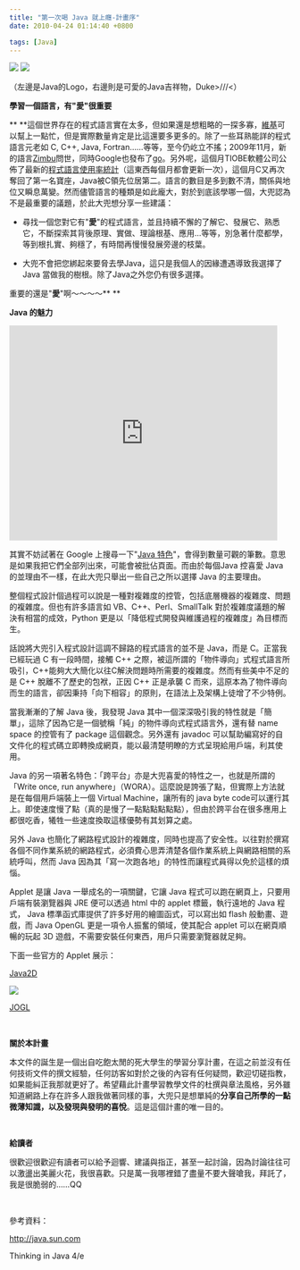 ```yaml
---
title: "第一次喝 Java 就上癮-計畫序"
date: 2010-04-24 01:14:40 +0800

tags: [Java]
---
```

![](/images/cssula-blog/javaLogo.png)
![](/images/cssula-blog/duke.png)

（左邊是Java的Logo，右邊則是可愛的Java吉祥物，Duke&gt;///&lt;）

<!--more-->

**學習一個語言，有"愛"很重要**

** **這個世界存在的程式語言實在太多，但如果還是想粗略的一探多寡，<a href="http://en.wikipedia.org/wiki/List_of_programming_languages" target="_blank">維基</a>可以幫上一點忙，但是實際數量肯定是比這還要多更多的。除了一些耳熟能詳的程式語言元老如 C, C++, Java, Fortran……等等，至今仍屹立不搖；2009年11月，新的語言<a href="http://www.zimbu.org/" target="_blank">Zimbu</a>問世，同時Google也發布了<a href="http://golang.org/" target="_blank">go</a>。另外呢，這個月TIOBE軟體公司公佈了最新的<a href="http://www.tiobe.com/index.php/content/paperinfo/tpci/index.html" target="_blank">程式語言使用率統計</a>（這東西每個月都會更新一次），這個月C又再次奪回了第一名寶座，Java被C領先位居第二。語言的數目是多到數不清，關係與地位又瞬息萬變。然而儘管語言的種類是如此龐大，對於到底該學哪一個，大兜認為不是最重要的議題，於此大兜想分享一些建議：

* 尋找一個您對它有"**愛**"的程式語言，並且持續不懈的了解它、發展它、熟悉它，不斷探索其背後原理、實做、理論根基、應用…等等，別急著什麼都學，等到根扎實、夠穩了，有時間再慢慢發展旁邊的枝葉。

* 大兜不會把您綁起來要脅去學Java，這只是我個人的因緣遭遇導致我選擇了 Java 當做我的樹根。除了Java之外您仍有很多選擇。

重要的還是"**愛**"啊～～～～** **

**Java 的魅力**

<object classid="clsid:d27cdb6e-ae6d-11cf-96b8-444553540000" width="480" height="385" codebase="http://download.macromedia.com/pub/shockwave/cabs/flash/swflash.cab#version=6,0,40,0">







<embed type="application/x-shockwave-flash" width="480" height="385" src="http://www.youtube.com/v/SRLU1bJSLVg&amp;hl=zh_TW&amp;fs=1&amp;rel=0" allowscriptaccess="always" allowfullscreen="true"></embed></object>


其實不妨試著在 Google 上搜尋一下"<a href="http://www.google.com.tw/search?source=ig&amp;hl=zh-TW&amp;rlz=&amp;=&amp;q=java+%E7%89%B9%E8%89%B2&amp;meta=lr%3D&amp;aq=f&amp;aqi=g1&amp;aql=&amp;oq=&amp;gs_rfai=" target="_blank">Java 特色</a>"，會得到數量可觀的筆數。意思是如果我把它們全部列出來，可能會被批佔頁面。而由於每個Java 控喜愛 Java 的並理由不一樣，在此大兜只舉出一些自己之所以選擇 Java 的主要理由。

整個程式設計個過程可以說是一種對複雜度的控管，包括底層機器的複雜度、問題的複雜度。但也有許多語言如 VB、C++、Perl、SmallTalk 對於複雜度議題的解決有相當的成效，Python 更是以「降低程式開發與維護過程的複雜度」為目標而生。

話說將大兜引入程式設計這調不歸路的程式語言的並不是 Java，而是 C。正當我已經玩過 C 有一段時間，接觸 C++ 之際，被這所謂的「物件導向」式程式語言所吸引，C++能夠大大簡化以往C解決問題時所需要的複雜度。然而有些美中不足的是 C++ 脫離不了歷史的包袱，正因 C++ 正是承襲 C 而來，這原本為了物件導向而生的語言，卻因秉持「向下相容」的原則，在語法上及架構上徒增了不少特例。

當我漸漸的了解 Java 後，我發現 Java 其中一個深深吸引我的特性就是「簡單」，這除了因為它是一個號稱「純」的物件導向式程式語言外，還有替 name space 的控管有了 package 這個觀念。另外還有 javadoc 可以幫助編寫好的自文件化的程式碼立即轉換成網頁，能以最清楚明瞭的方式呈現給用戶端，利其使用。

Java 的另一項著名特色：「跨平台」亦是大兜喜愛的特性之一，也就是所謂的「Write once, run anywhere」（WORA）。這麼說是誇張了點，但實際上方法就是在每個用戶端裝上一個 Virtual Machine，讓所有的 java byte code可以運行其上。即使速度慢了點（真的是慢了一點點點點點點），但由於跨平台在很多應用上都很吃香，犧牲一些速度換取這樣優勢有其划算之處。

另外 Java 也簡化了網路程式設計的複雜度，同時也提高了安全性。以往對於撰寫各個不同作業系統的網路程式，必須費心思弄清楚各個作業系統上與網路相關的系統呼叫，然而 Java 因為其「寫一次跑各地」的特性而讓程式員得以免於這樣的煩惱。

Applet 是讓 Java 一舉成名的一項關鍵，它讓 Java 程式可以跑在網頁上，只要用戶端有裝瀏覽器與 JRE 便可以透過 html 中的 applet 標籤，執行遠地的 Java 程式， Java 標準函式庫提供了許多好用的繪圖函式，可以寫出如 flash 般動畫、遊戲，而 Java OpenGL 更是一項令人振奮的領域，使其配合 applet 可以在網頁順暢的玩起 3D 遊戲，不需要安裝任何東西，用戶只需要瀏覽器就足夠。

下面一些官方的 Applet 展示：

<a href="http://java.sun.com/products/java-media/2D/samples/java2demo/Java2Demo.html" target="_blank">Java2D</a>

<a href="http://java.sun.com/products/java-media/2D/samples/java2demo/Java2Demo.html" target="_blank">![](/images/cssula-blog/Screenshot-17.png)</a>

<a href="https://jogl-demos.dev.java.net/applettest.html" target="_blank">JOGL</a>

<br class="spacer_" />

**關於本計畫**

本文件的誕生是一個出自吃飽太閒的死大學生的學習分享計畫，在這之前並沒有任何技術文件的撰文經驗，任何訪客如對於之後的內容有任何疑問，歡迎切磋指教，如果能糾正我那就更好了。希望藉此計畫學習教學文件的杜撰與章法風格，另外雖知道網路上存在許多人跟我做著同樣的事，大兜只是想單純的**分享自己所學的一點微薄知識，以及發現與發明的喜悅**。這是這個計畫的唯一目的。

<br class="spacer_" />

**給讀者**

很歡迎很歡迎有讀者可以給予迴響、建議與指正，甚至一起討論，因為討論往往可以激盪出美麗火花，我很喜歡。只是萬一我哪裡錯了盡量不要大聲嗆我，拜託了，我是很脆弱的……QQ

<br class="spacer_" />

參考資料：

http://java.sun.com

Thinking in Java 4/e